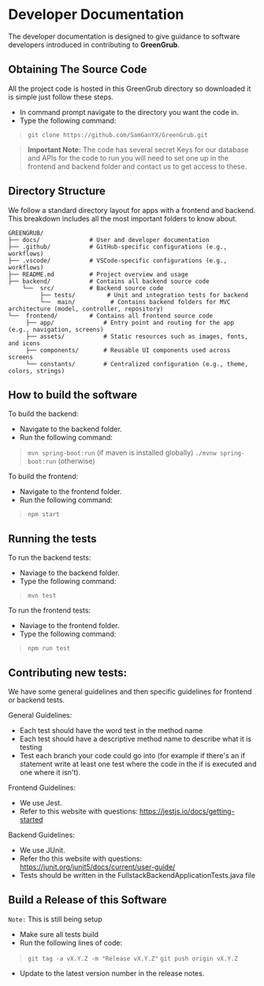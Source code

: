 # Developer Documentation  

The developer documentation is designed to give guidance to software developers introduced in contributing to **GreenGrub**.  

## Obtaining The Source Code  

All the project code is hosted in this GreenGrub directory so downloaded it is simple just follow these steps.

- In command prompt navigate to the directory you want the code in.  
- Type the following command:  
 > `git clone https://github.com/SamGanYX/GreenGrub.git`

> **Important Note:** The code has several secret Keys for our database and APIs for the code to run you will need to set one up in the frontend and backend folder and contact us to get access to these.

## Directory Structure

We follow a standard directory layout for apps with a frontend and backend.
This breakdown includes all the most important folders to know about.

```
GREENGRUB/
├── docs/              # User and developer documentation
├── .github/           # GitHub-specific configurations (e.g., workflows)
├── .vscode/           # VSCode-specific configurations (e.g., workflows)
├── README.md          # Project overview and usage
├── backend/           # Contains all backend source code
    └──  src/          # Backend source code
         ├── tests/         # Unit and integration tests for backend
         └──  main/          # Contains backend folders for MVC architecture (model, controller, repository)
└──  frontend/         # Contains all frontend source code
     ├── app/              # Entry point and routing for the app (e.g., navigation, screens)
     ├── assets/           # Static resources such as images, fonts, and icons
     ├── components/       # Reusable UI components used across screens
     └── constants/        # Centralized configuration (e.g., theme, colors, strings)
```

## How to build the software

To build the backend:
- Navigate to the backend folder.
- Run the following command:
> `mvn spring-boot:run` (if maven is installed globally)
> `./mvnw spring-boot:run` (otherwise)

To build the frontend:
- Navigate to the frontend folder.
- Run the following command:
> `npm start`

## Running the tests

To run the backend tests:
- Naviage to the backend folder.
- Type the following command:
> `mvn test`

To run the frontend tests:
- Naviage to the frontend folder.
- Type the following command:
> `npm run test`

## Contributing new tests:

We have some general guidelines and then specific guidelines for frontend or backend tests.

General Guidelines:
- Each test should have the word test in the method name
- Each test should have a descriptive method name to describe what it is testing
- Test each branch your code could go into (for example if there's an if statement write at least one test where the code in the if is executed and one where it isn't).

Frontend Guidelines:
- We use Jest.
- Refer to this website with questions: https://jestjs.io/docs/getting-started

Backend Guidelines:
- We use JUnit.
- Refer tho this website with questions: https://junit.org/junit5/docs/current/user-guide/
- Tests should be written in the FullstackBackendApplicationTests.java file

## Build a Release of this Software

`Note:` This is still being setup
- Make sure all tests build
- Run the following lines of code:
> `git tag -a vX.Y.Z -m "Release vX.Y.Z"`
> `git push origin vX.Y.Z`
- Update to the latest version number in the release notes.
